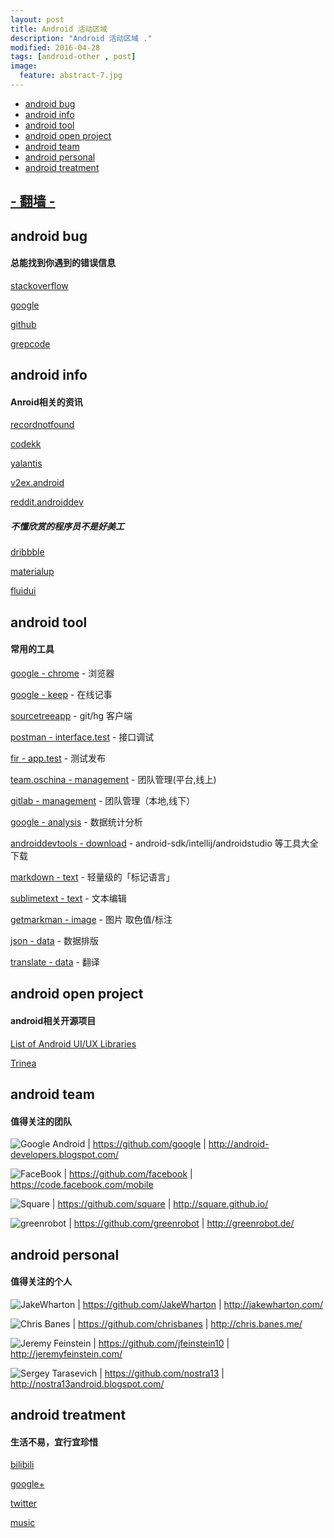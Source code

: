 ```yaml
---
layout: post
title: Android 活动区域
description: "Android 活动区域 ."
modified: 2016-04-28
tags: [android-other , post]
image:
  feature: abstract-7.jpg
---
```




* [android bug](#1)
* [android info](#2)
* [android tool](#3)
* [android open project](#4)
* [android team](#5)
* [android personal](#6)
* [android treatment](#7)


##  [ - 翻墙 - ](http://tengbin.me/live1/)


##  <h id="1">android bug</h>

####  总能找到你遇到的错误信息

[stackoverflow](http://stackoverflow.com/) 

[google](https://www.google.com/)

[github](https://github.com/)

[grepcode](http://www.grepcode.com/) 


##  <h id="2">android info</h>

####  Anroid相关的资讯

[recordnotfound](https://recordnotfound.com/)

[codekk](http://p.codekk.com/)

[yalantis](https://yalantis.com)

[v2ex.android](http://v2ex.com/go/android)

[reddit.androiddev](https://www.reddit.com/r/androiddev/)

#####  不懂欣赏的程序员不是好美工

[dribbble](https://dribbble.com/search?q=app)

[materialup](http://www.materialup.com/)

[fluidui](https://www.fluidui.com/)


##  <h id="3">android tool</h>

####  常用的工具

[google - chrome](http://www.google.cn/chrome/browser/desktop/index.html) - 浏览器

[google - keep](https://chrome.google.com/webstore/detail/google-keep-notes-and-lis/hmjkmjkepdijhoojdojkdfohbdgmmhki?hl=zh-CN) - 在线记事

[sourcetreeapp](https://www.sourcetreeapp.com/) - git/hg 客户端

[postman - interface.test](https://chrome.google.com/webstore/detail/postman/fhbjgbiflinjbdggehcddcbncdddomop) - 接口调试

[fir - app.test](http://fir.im/) - 测试发布

[team.oschina - management](https://team.oschina.net/) - 团队管理(平台,线上)

[gitlab - management](http://www.gitlab.cc/downloads/) - 团队管理（本地,线下）

[google - analysis](https://www.google.com/analytics/) - 数据统计分析

[androiddevtools - download](http://www.androiddevtools.cn/) - android-sdk/intellij/androidstudio 等工具大全下载

[markdown - text](https://zh.wikipedia.org/wiki/Markdown) - 轻量级的「标记语言」

[sublimetext - text](http://www.sublimetext.com/) - 文本编辑

[getmarkman - image](http://www.getmarkman.com/) - 图片 取色值/标注

[json - data](http://json.parser.online.fr/) - 数据排版

[translate - data](http://translate.google.cn/) - 翻译


##  <h id="4">android open project</h>

####  android相关开源项目

[List of Android UI/UX Libraries](https://github.com/wasabeef/awesome-android-ui)

[Trinea](https://github.com/Trinea/android-open-project)


##  <h id="5">android team</h>

####  值得关注的团队

![Google Android](https://avatars3.githubusercontent.com/u/1342004?s=80 "Google Android") | <https://github.com/google> | <http://android-developers.blogspot.com/>

![FaceBook](https://avatars0.githubusercontent.com/u/69631?v=3&s=80 "FaceBook") | <https://github.com/facebook> | <https://code.facebook.com/mobile>

![Square](https://avatars0.githubusercontent.com/u/82592?s=80 "Square") | <https://github.com/square>   | <http://square.github.io/>

![greenrobot](https://avatars2.githubusercontent.com/u/242242?s=80 "greenrobot") | <https://github.com/greenrobot> | <http://greenrobot.de/>


##  <h id="6">android personal</h>

####  值得关注的个人

![JakeWharton](https://avatars0.githubusercontent.com/u/66577?s=80 "JakeWharton") | <https://github.com/JakeWharton> | <http://jakewharton.com/>

![Chris Banes](https://avatars3.githubusercontent.com/u/227486?s=80 "Chris Banes")  | <https://github.com/chrisbanes> | <http://chris.banes.me/>

![Jeremy Feinstein](https://avatars0.githubusercontent.com/u/1269143?s=80 "Jeremy Feinstein") | <https://github.com/jfeinstein10> | <http://jeremyfeinstein.com/>

![Sergey Tarasevich](https://avatars3.githubusercontent.com/u/1223348?s=80 "Sergey Tarasevich") | <https://github.com/nostra13> | <http://nostra13android.blogspot.com/>


##  <h id="7">android treatment</h>

####  生活不易，宜行宜珍惜

[bilibili](http://www.bilibili.com/video/ent_funny_1.html)

[google+](https://plus.google.com/u/0/)

[twitter](https://twitter.com/)

[music](http://www.xiami.com/song/1774054136?spm=a1z1s.6659509.226669510.9.KsGUTt&from=search_popup_song)





